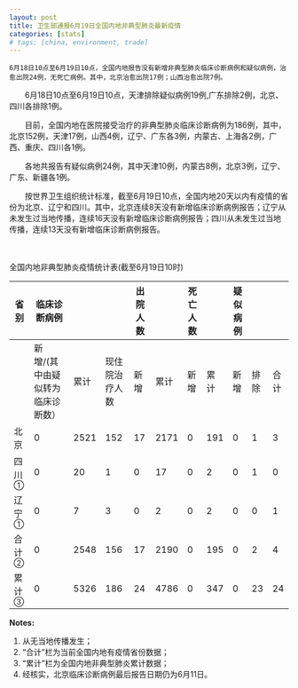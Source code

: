 ```yaml
---
layout: post
title: 卫生部通报6月19日全国内地非典型肺炎最新疫情
categories: [stats]
# tags: [china, environment, trade]
---
```


    6月18日10点至6月19日10点，全国内地报告没有新增非典型肺炎临床诊断病例和疑似病例，治愈出院24例，无死亡病例。其中，北京治愈出院17例；山西治愈出院7例。

　　6月18日10点至6月19日10点，天津排除疑似病例19例,广东排除2例，北京、四川各排除1例。

　　目前，全国内地在医院接受治疗的非典型肺炎临床诊断病例为186例，其中，北京152例，天津17例，山西4例，辽宁、广东各3例，内蒙古、上海各2例，广西、重庆、四川各1例。

　　各地共报告有疑似病例24例，其中天津10例，内蒙古8例，北京3例，辽宁、广东、新疆各1例。

　　按世界卫生组织统计标准，截至6月19日10点，全国内地20天以内有疫情的省份为北京、辽宁和四川。其中，北京连续8天没有新增临床诊断病例报告；辽宁从未发生过当地传播，连续16天没有新增临床诊断病例报告；四川从未发生过当地传播，连续13天没有新增临床诊断病例报告。

　　

全国内地非典型肺炎疫情统计表(截至6月19日10时)

| 省 别             | 临床诊断病例            |      |  | 出院人数 |      | 死亡人数 |     | 疑似病例 |    |    |
| --------------- | ----------------- | ---- | ------ | ---- | ---- | ---- | --- | ---- | -- | -- |
|                 | 新增/(其中由疑似转为临床诊断数） | 累计   | 现住院治疗人数     | 新增   | 累计   | 新增   | 累计  | 新增   | 排除 | 合计 |
| 北京              | 0                 | 2521 | 152    | 17   | 2171 | 0    | 191 | 0    | 1  | 3  |
| 四川<sup>①</sup>  | 0                 | 20   | 1      | 0    | 17   | 0    | 2   | 0    | 1  | 0  |
| 辽宁<sup>①</sup>  | 0                 | 7    | 3      | 0    | 2    | 0    | 2   | 0    | 0  | 1  |
| 合 计<sup>②</sup> | 0                 | 2548 | 156    | 17   | 2190 | 0    | 195 | 0    | 2  | 4  |
| 累 计<sup>③</sup> | 0                 | 5326 | 186    | 24   | 4786 | 0    | 347 | 0    | 23 | 24 |

**Notes:**
1. 从无当地传播发生；
2. “合计”栏为当前全国内地有疫情省份数据；
3. “累计”栏为全国内地非典型肺炎累计数据；
4. 经核实，北京临床诊断病例最后报告日期仍为6月11日。